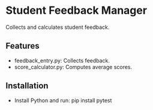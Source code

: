 # Student Feedback Manager
Collects and calculates student feedback.

## Features
- feedback_entry.py: Collects feedback.
- score_calculator.py: Computes average scores.

## Installation
- Install Python and run: pip install pytest 
